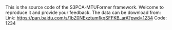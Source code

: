 This is the source code of the S3PCA-MTUFormer framework. Welcome to reproduce it and provide your feedback.
The data can be download from:
Link: https://pan.baidu.com/s/1bZ0NExztumfkpSFFKB_arA?pwd=1234 
Code: 1234
